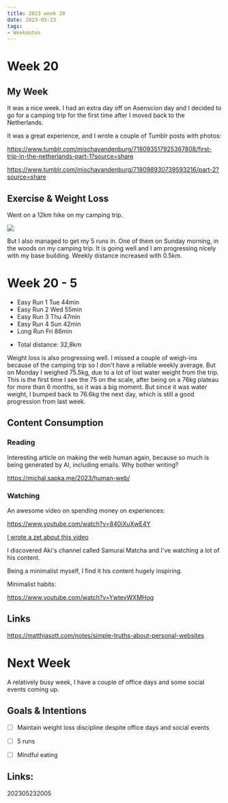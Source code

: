 ```yaml
---
title: 2023 week 20
date: 2023-05-23
tags:
- Weeknotes
---
```


# Week 20

## My Week

It was a nice week. I had an extra day off on Asenscion day and I decided to go for a camping trip for the first time after I moved back to the Netherlands.

It was a great experience, and I wrote a couple of Tumblr posts with photos:

https://www.tumblr.com/mischavandenburg/718093517925367808/first-trip-in-the-netherlands-part-1?source=share

https://www.tumblr.com/mischavandenburg/718098930739593216/part-2?source=share

## Exercise & Weight Loss

Went on a 12km hike on my camping trip. 

![](https://64.media.tumblr.com/367c8cf46a5fdb8da612cff940e0a518/14d791b71c6209c9-fa/s1280x1920/e9c218d15016a7ac6eaa7397e14510db581c0016.jpg)

But I also managed to get my 5 runs in. One of them on Sunday morning, in the woods on my camping trip. It is going well and I am progressing nicely with my base building. Weekly distance increased with 0.5km. 

# Week 20 - 5

- Easy Run 1 Tue 44min
- Easy Run 2 Wed 55min
- Easy Run 3 Thu 47min
- Easy Run 4 Sun 42min
- Long Run   Fri 86min

* Total distance: 32,8km

Weight loss is also progressing well. I missed a couple of weigh-ins because of the camping trip so I don't have a reliable weekly average. But on Monday I weighed 75.5kg, due to a lot of lost water weight from the trip. This is the first time I see the 75 on the scale, after being on a 76kg plateau for more than 6 months, so it was a big moment. But since it was water weight, I bumped back to 76.6kg the next day, which is still a good progression from last week.

## Content Consumption

### Reading

Interesting article on making the web human again, because so much is being generated by AI, including emails. Why bother writing?

https://michal.sapka.me/2023/human-web/

### Watching

An awesome video on spending money on experiences:

https://www.youtube.com/watch?v=840iXuXwE4Y

[I wrote a zet about this video](/zet/invest-in-experiences-for-happiness/)

I discovered Aki's channel called Samurai Matcha and I've watching a lot of his content.

Being a minimalist myself, I find it his content hugely inspiring.

Minimalist habits:

https://www.youtube.com/watch?v=YwtevWXMHog

## Links

https://matthiasott.com/notes/simple-truths-about-personal-websites

# Next Week

A relatively busy week, I have a couple of office days and some social events coming up.

## Goals & Intentions

- [ ] Maintain weight loss discipline despite office days and social events
- [ ] 5 runs
- [ ] Mindful eating


## Links:

202305232005
